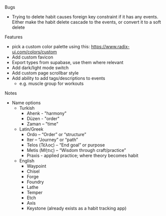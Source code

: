 Bugs
- Trying to delete habit causes foreign key constraint if it has any events. Either make the habit delete cascade to the events, or convert it to a soft delete

Features
- pick a custom color palette using this: https://www.radix-ui.com/colors/custom
- Add custom favicon
- Export types from supabase, use them where relevant
- Add dark/light mode switch
- Add custom page scrollbar style
- Add ability to add tags/descriptions to events
  - e.g. muscle group for workouts

Notes
- Name options
  - Turkish
    - Ahenk - "harmony"
    - Düzen - "order"
    - Zaman – "time"
  - Latin/Greek
    - Ordo – “Order” or “structure”
    - Iter – “Journey” or “path”
    - Telos (Τέλος) – “End goal” or purpose
    - Metis (Μῆτις) – “Wisdom through craft/practice”
    - Praxis - applied practice; where theory becomes habit
  - English
    - Waypoint
    - Chisel
    - Forge
    - Foundry
    - Lathe
    - Temper
    - Etch
    - Axis
    - Keystone (already exists as a habit tracking app)
